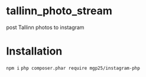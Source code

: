 # tallinn_photo_stream
post Tallinn photos to instagram

# Installation

`npm i`
`php composer.phar require mgp25/instagram-php`
